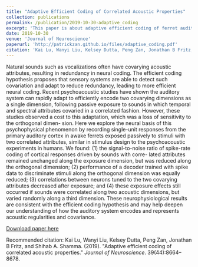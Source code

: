 ```yaml
---
title: "Adaptive Efficient Coding of Correlated Acoustic Properties"
collection: publications
permalink: /publication/2019-10-30-adaptive_coding
excerpt: 'This paper is about adaptive efficient coding of ferret auditory cortex.'
date: 2019-10-30
venue: 'Journal of Neuroscience'
paperurl: 'http://patrickzan.github.io/files/adaptive_coding.pdf'
citation: 'Kai Lu, Wanyi Liu, Kelsey Dutta, Peng Zan, Jonathan B Fritz, and Shihab A. Shamma. (2019). &quot;Adaptive efficient coding of correlated acoustic properties.&quot; <i>Journal of Neuroscience</i>. 39(44):8664–8678.'
---
```

Natural sounds such as vocalizations often have covarying acoustic attributes, resulting in redundancy in neural coding. The efficient coding hypothesis proposes that sensory systems are able to detect such covariation and adapt to reduce redundancy, leading to more efficient neural coding. Recent psychoacoustic studies have shown the auditory system can rapidly adapt to efficiently encode two covarying dimensions as a single dimension, following passive exposure to sounds in which temporal and spectral attributes covaried in a correlated fashion. However, these studies observed a cost to this adaptation, which was a loss of sensitivity to the orthogonal dimen- sion. Here we explore the neural basis of this psychophysical phenomenon by recording single-unit responses from the primary auditory cortex in awake ferrets exposed passively to stimuli with two correlated attributes, similar in stimulus design to the psychoacoustic experiments in humans. We found: (1) the signal-to-noise ratio of spike-rate coding of cortical responses driven by sounds with corre- lated attributes remained unchanged along the exposure dimension, but was reduced along the orthogonal dimension; (2) performance of a decoder trained with spike data to discriminate stimuli along the orthogonal dimension was equally reduced; (3) correlations between neurons tuned to the two covarying attributes decreased after exposure; and (4) these exposure effects still occurred if sounds were correlated along two acoustic dimensions, but varied randomly along a third dimension. These neurophysiological results are consistent with the efficient coding hypothesis and may help deepen our understanding of how the auditory system encodes and represents acoustic regularities and covariance.

[Download paper here](http://patrickzan.github.io/files/adaptive_coding.pdf)

Recommended citation: Kai Lu, Wanyi Liu, Kelsey Dutta, Peng Zan, Jonathan B Fritz, and Shihab A. Shamma. (2019). &quot;Adaptive efficient coding of correlated acoustic properties.&quot; <i>Journal of Neuroscience</i>. 39(44):8664–8678.